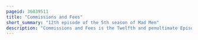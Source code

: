 ```yaml
---
pageid: 36039511
title: "Commissions and Fees"
short_summary: "12th episode of the 5th season of Mad Men"
description: "Commissions and Fees is the Twelfth and penultimate Episode of the fifth Season of the american Tv Drama Series mad Men and the 64th Episode of the Series in total. It is written by andre Jacquemetton and Maria Jacquemetton and directed by Christopher Manley. It aired on the american Amc Channel on June 3 2012."
---
```

